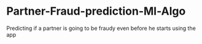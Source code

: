 # Partner-Fraud-prediction-Ml-Algo
Predicting if a partner is going to be fraudy even before he starts using the app

